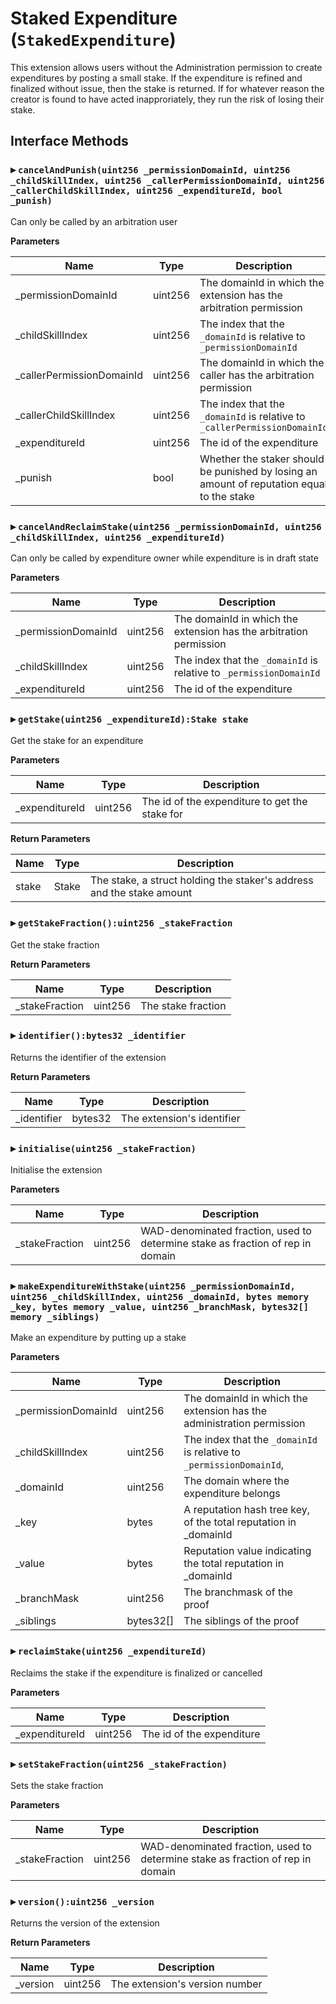 # Staked Expenditure (`StakedExpenditure`)

This extension allows users without the Administration permission to create
expenditures by posting a small stake. If the expenditure is refined and
finalized without issue, then the stake is returned. If for whatever reason
the creator is found to have acted inapproriately, they run the risk of losing
their stake.

  
## Interface Methods

### ▸ `cancelAndPunish(uint256 _permissionDomainId, uint256 _childSkillIndex, uint256 _callerPermissionDomainId, uint256 _callerChildSkillIndex, uint256 _expenditureId, bool _punish)`

Can only be called by an arbitration user


**Parameters**

|Name|Type|Description|
|---|---|---|
|_permissionDomainId|uint256|The domainId in which the extension has the arbitration permission
|_childSkillIndex|uint256|The index that the `_domainId` is relative to `_permissionDomainId`
|_callerPermissionDomainId|uint256|The domainId in which the caller has the arbitration permission
|_callerChildSkillIndex|uint256|The index that the `_domainId` is relative to `_callerPermissionDomainId`
|_expenditureId|uint256|The id of the expenditure
|_punish|bool|Whether the staker should be punished by losing an amount of reputation equal to the stake


### ▸ `cancelAndReclaimStake(uint256 _permissionDomainId, uint256 _childSkillIndex, uint256 _expenditureId)`

Can only be called by expenditure owner while expenditure is in draft state


**Parameters**

|Name|Type|Description|
|---|---|---|
|_permissionDomainId|uint256|The domainId in which the extension has the arbitration permission
|_childSkillIndex|uint256|The index that the `_domainId` is relative to `_permissionDomainId`
|_expenditureId|uint256|The id of the expenditure


### ▸ `getStake(uint256 _expenditureId):Stake stake`

Get the stake for an expenditure


**Parameters**

|Name|Type|Description|
|---|---|---|
|_expenditureId|uint256|The id of the expenditure to get the stake for

**Return Parameters**

|Name|Type|Description|
|---|---|---|
|stake|Stake|The stake, a struct holding the staker's address and the stake amount

### ▸ `getStakeFraction():uint256 _stakeFraction`

Get the stake fraction



**Return Parameters**

|Name|Type|Description|
|---|---|---|
|_stakeFraction|uint256|The stake fraction

### ▸ `identifier():bytes32 _identifier`

Returns the identifier of the extension



**Return Parameters**

|Name|Type|Description|
|---|---|---|
|_identifier|bytes32|The extension's identifier

### ▸ `initialise(uint256 _stakeFraction)`

Initialise the extension


**Parameters**

|Name|Type|Description|
|---|---|---|
|_stakeFraction|uint256|WAD-denominated fraction, used to determine stake as fraction of rep in domain


### ▸ `makeExpenditureWithStake(uint256 _permissionDomainId, uint256 _childSkillIndex, uint256 _domainId, bytes memory _key, bytes memory _value, uint256 _branchMask, bytes32[] memory _siblings)`

Make an expenditure by putting up a stake


**Parameters**

|Name|Type|Description|
|---|---|---|
|_permissionDomainId|uint256|The domainId in which the extension has the administration permission
|_childSkillIndex|uint256|The index that the `_domainId` is relative to `_permissionDomainId`,
|_domainId|uint256|The domain where the expenditure belongs
|_key|bytes|A reputation hash tree key, of the total reputation in _domainId
|_value|bytes|Reputation value indicating the total reputation in _domainId
|_branchMask|uint256|The branchmask of the proof
|_siblings|bytes32[]|The siblings of the proof


### ▸ `reclaimStake(uint256 _expenditureId)`

Reclaims the stake if the expenditure is finalized or cancelled


**Parameters**

|Name|Type|Description|
|---|---|---|
|_expenditureId|uint256|The id of the expenditure


### ▸ `setStakeFraction(uint256 _stakeFraction)`

Sets the stake fraction


**Parameters**

|Name|Type|Description|
|---|---|---|
|_stakeFraction|uint256|WAD-denominated fraction, used to determine stake as fraction of rep in domain


### ▸ `version():uint256 _version`

Returns the version of the extension



**Return Parameters**

|Name|Type|Description|
|---|---|---|
|_version|uint256|The extension's version number